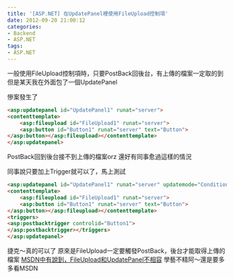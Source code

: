 ```yaml
---
title: '[ASP.NET] 在UpdatePanel裡使用FileUpload控制項'
date: 2012-09-20 21:00:12
categories:
- Backend
- ASP.NET
tags:
- ASP.NET
---
```

一般使用FileUpload控制項時，只要PostBack回後台，有上傳的檔案一定取的到
但是某天我在外面包了一個UpdatePanel

<!--more-->

慘案發生了
``` html
<asp:updatepanel id="UpdatePanel1" runat="server">
<contenttemplate>
    <asp:fileupload id="FileUpload1" runat="server">
    <asp:button id="Button1" runat="server" text="Button">
</asp:button></asp:fileupload></contenttemplate>
</asp:updatepanel>
```

PostBack回到後台接不到上傳的檔案orz
還好有同事愈過這樣的情況

同事說只要加上Trigger就可以了，馬上測試

``` html
<asp:updatepanel id="UpdatePanel1" runat="server" updatemode="Conditional">
<contenttemplate>
    <asp:fileupload id="FileUpload1" runat="server">
    <asp:button id="Button1" runat="server" text="Button">
</asp:button></asp:fileupload></contenttemplate>
<triggers>
<asp:postbacktrigger controlid="Button1">
</asp:postbacktrigger></triggers>
</asp:updatepanel>
```


捷克～真的可以了
原來是FileUpload一定要觸發PostBack，後台才能取得上傳的檔案
[MSDN中有說到，FileUpload和UpdatePanel不相容](http://msdn.microsoft.com/zh-tw/library/bb386454.aspx)
學藝不精阿～還是要多多看MSDN